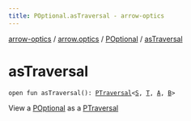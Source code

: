 ```yaml
---
title: POptional.asTraversal - arrow-optics
---
```


[arrow-optics](../../index.html) / [arrow.optics](../index.html) / [POptional](index.html) / [asTraversal](./as-traversal.html)

# asTraversal

`open fun asTraversal(): `[`PTraversal`](../-p-traversal/index.html)`<`[`S`](index.html#S)`, `[`T`](index.html#T)`, `[`A`](index.html#A)`, `[`B`](index.html#B)`>`

View a [POptional](index.html) as a [PTraversal](../-p-traversal/index.html)

